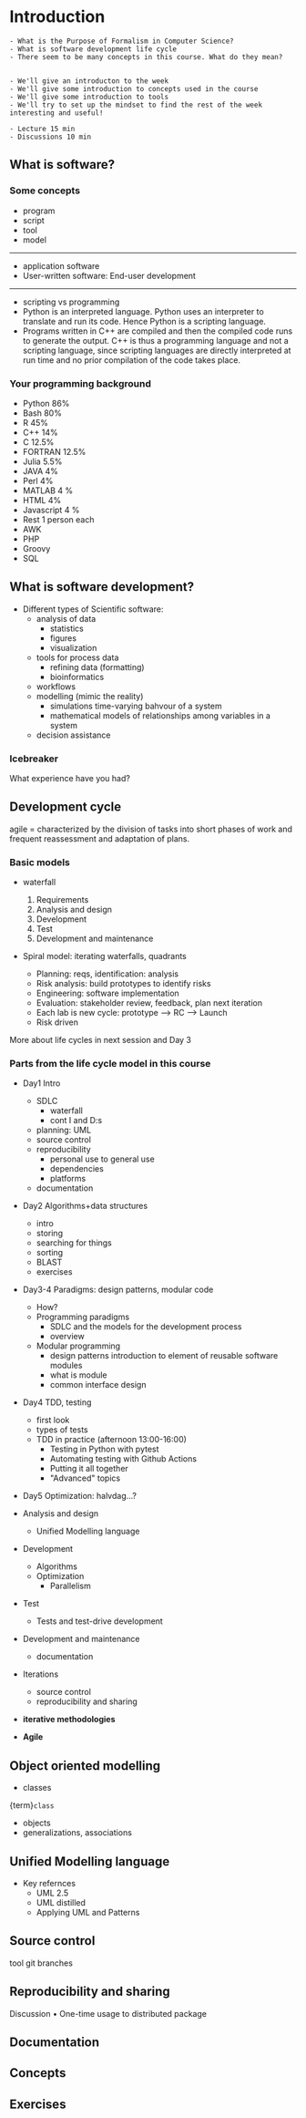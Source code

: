 # Introduction

```{questions}
- What is the Purpose of Formalism in Computer Science?
- What is software development life cycle
- There seem to be many concepts in this course. What do they mean?


```

```{objectives}
- We'll give an introducton to the week
- We'll give some introduction to concepts used in the course
- We'll give some introduction to tools
- We'll try to set up the mindset to find the rest of the week interesting and useful!
```

```{instructor-note}
- Lecture 15 min
- Discussions 10 min
```

## What is software?

### Some concepts
- program
- script
- tool
- model
- ---
- application software
- User-written software: End-user development
-----
- scripting vs programming
- Python is an interpreted language. Python uses an interpreter to translate and run its code. Hence Python is a scripting language.
- Programs written in C++ are compiled and then the compiled code runs to generate the output. C++ is thus a programming language and not a scripting language, since scripting languages are directly interpreted at run time and no prior compilation of the code takes place.

### Your programming background
- Python	86%
-	Bash		80%
-	R		45%
-	C++		14%
-	C		12.5%
-	FORTRAN	12.5%
-	Julia 		5.5%
-	JAVA		4%
-	Perl		4%
-	MATLAB	4 %
-	HTML		4%
-	Javascript	4 %
-	Rest		1 person each
  -	AWK
  -	PHP
  -	Groovy
  -	SQL


## What is software development?

- Different types of Scientific software:
  - analysis of data
    - statistics
    - figures
    - visualization
  - tools for process data
    - refining data (formatting)
    - bioinformatics
  - workflows
  - modelling (mimic the reality)
      - simulations time-varying bahvour of a system
      - mathematical models of relationships among variables in a system 
  - decision assistance

### Icebreaker

What experience have you had?



## Development cycle

agile = characterized by the division of tasks into short phases of work and frequent reassessment and adaptation of plans.

### Basic models
- waterfall
  1.	Requirements
  2.	Analysis and design
  3.	Development
  4.	Test
  5.	Development and maintenance

- Spiral model: iterating waterfalls, quadrants
  - Planning: reqs, identification: analysis
  -	Risk analysis: build prototypes to identify risks
  -	Engineering: software implementation
  -	Evaluation: stakeholder review, feedback, plan next iteration
  -	Each lab is new cycle: prototype --> RC --> Launch
  -	Risk driven

More about life cycles in next session and Day 3

### Parts from the life cycle model in this course

- Day1 Intro
    - SDLC
        - waterfall
        - cont I and D:s
    - planning: UML
    - source control
    - reproducibility
        - personal use to general use
        - dependencies
        - platforms
    - documentation
   

- Day2 Algorithms+data structures
    - intro
    - storing
    - searching for things
    - sorting
    - BLAST
    - exercises
- Day3-4 Paradigms: design patterns, modular code
    - How?
    - Programming paradigms
        - SDLC and the models for the development process
        - overview
    - Modular programming
        - design patterns introduction to element of reusable software modules
        - what is module
        - common interface design
- Day4 TDD, testing
    - first look
    - types of tests
    - TDD in practice (afternoon 13:00-16:00)
        - Testing in Python with pytest
        - Automating testing with Github Actions
        - Putting it all together
        - "Advanced" topics
- Day5 Optimization: halvdag...?


- Analysis and design 
  - Unified Modelling language
- Development
  - Algorithms
  - Optimization
    - Parallelism
- Test
  - Tests and test-drive development
- Development and maintenance
  - documentation

- Iterations
  - source control
  - reproducibility and sharing


- **iterative methodologies**
- **Agile**

## Object oriented modelling

- classes

{term}`class`

- objects
- generalizations, associations

## Unified Modelling language

- Key refernces
  - UML 2.5
  - UML distilled
  - Applying UML and Patterns

## Source control

tool
git
branches

## Reproducibility and sharing
Discussion
•	One-time usage to distributed package

## Documentation


## Concepts

## Exercises

